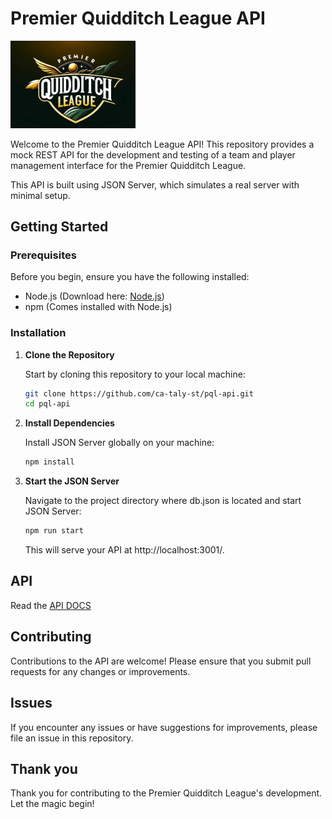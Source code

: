 # Premier Quidditch League API

<img src="/public/images/pql_logo.jpeg" alt="Premier Quidditch League Logo" width="200" />

Welcome to the Premier Quidditch League API! This repository provides a mock REST API for the development and testing of a team and player management interface for the Premier Quidditch League. 

This API is built using JSON Server, which simulates a real server with minimal setup.

## Getting Started

### Prerequisites

Before you begin, ensure you have the following installed:
- Node.js (Download here: [Node.js](https://nodejs.org/))
- npm (Comes installed with Node.js)

### Installation

1. **Clone the Repository**

   Start by cloning this repository to your local machine:
   ```bash
   git clone https://github.com/ca-taly-st/pql-api.git
   cd pql-api
   ```

2. **Install Dependencies**

    Install JSON Server globally on your machine:

    ```bash
    npm install
    ```

3. **Start the JSON Server**
    
    Navigate to the project directory where db.json is located and start JSON Server:

    ```bash
    npm run start
    ```

    This will serve your API at http://localhost:3001/.

## API 

Read the [API DOCS](./API.md)

## Contributing

Contributions to the API are welcome! Please ensure that you submit pull requests for any changes or improvements.

## Issues

If you encounter any issues or have suggestions for improvements, please file an issue in this repository.

## Thank you

Thank you for contributing to the Premier Quidditch League's development. Let the magic begin!
